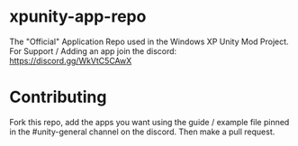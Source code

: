 # xpunity-app-repo
The "Official" Application Repo used in the Windows XP Unity Mod Project.
For Support / Adding an app join the discord: https://discord.gg/WkVtC5CAwX

# Contributing
Fork this repo, add the apps you want using the guide / example file pinned in the #unity-general channel on the discord. Then make a pull request.
